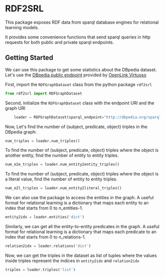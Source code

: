 # RDF2SRL

This package exposes RDF data from sparql database engines for relational 
learning models.

It provides some convenience functions that send sparql queries in http 
requests for both public and private sparql endpoints. 

## Getting Started
We can use this package to get some statistics about the DBpedia dataset.
Let's use the [DBpedia public endpoint](http://dbpedia.org/sparql) provided 
by [OpenLink Virtuoso](http://dbpedia.org/page/Virtuoso_Universal_Server)

First, import the ```RDFGraphDataset``` class from the python package ```rdf2srl```
```python
from rdf2srl import RDFGraphDataset
```
Second,
initialize the ```RDFGraphDataset``` class with the endpoint URI and the graph URI
```python
    loader = RDFGraphDataset(sparql_endpoint="http://dbpedia.org/sparql", graph_name='http://dbpedia.org/')
```
Now, Let's find the number of (subject, predicate, object) triples in the DBpedia graph:
```python
num_triples = loader.num_triples()
```
To find the number of (subject, predicate, object) triples where the object is another entity,
find the number of entity to entity triples.
```python
num_e2e_triples = loader.num_entity2entity_triples()
```
To find the number of (subject, predicate, object) triples where the object is a literal value,
find the number of entity to entity triples.
```python
num_e2l_triples = loader.num_entity2literal_triples()
```

We can also use the package to access the entities in the graph. A useful format for
relational learning is a dictionary that maps each entity to an index that starts
from 0 to n_entities-1.
```python
entity2idx = loader.entities('dict')
```
Similarly, we can get all the entity-to-entity predicates in the graph. A useful format for
relational learning is a dictionary that maps each predicate to an index that starts
from 0 to n_relations-1.
```python
relation2idx = loader.relations('dict')
```
Now, we can get the triples in the dataset as list of tuples where the values inside triples represent the
indices in ```entity2idx``` and ```relation2idx```
```python
triples = loader.triples('list')
```

